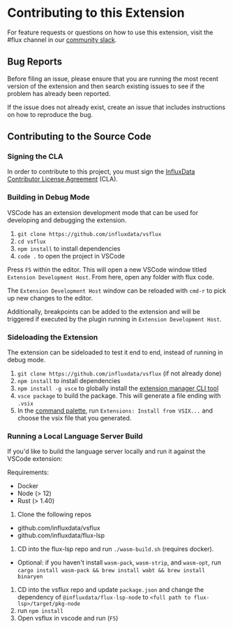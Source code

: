 # Contributing to this Extension

For feature requests or questions on how to use this extension, visit the #flux channel in our [community slack](https://www.influxdata.com/slack).

## Bug Reports

Before filing an issue, please ensure that you are running the most recent version of the extension and then search existing issues to see if the problem has already been reported.

If the issue does not already exist, create an issue that includes instructions on how to reproduce the bug.

## Contributing to the Source Code

### Signing the CLA
In order to contribute to this project, you must sign the
[InfluxData Contributor License Agreement](https://www.influxdata.com/legal/cla/) (CLA).

### Building in Debug Mode

VSCode has an extension development mode that can be used for developing and debugging the extension.

1. `git clone https://github.com/influxdata/vsflux`
1. `cd vsflux`
1. `npm install` to install dependencies
1. `code .` to open the project in VSCode

Press `F5` within the editor. This will open a new VSCode window titled `Extension Development Host`. From here, open any folder with flux code.

The `Extension Development Host` window can be reloaded with `cmd-r` to pick up new changes to the editor.

Additionally, breakpoints can be added to the extension and will be triggered if executed by the plugin running in `Extension Development Host`.

### Sideloading the Extension

The extension can be sideloaded to test it end to end, instead of running in debug mode.

1. `git clone https://github.com/influxdata/vsflux` (if not already done)
1. `npm install` to install dependencies
1. `npm install -g vsce` to globally install the [extension manager CLI tool](https://github.com/microsoft/vscode-vsce)
1. `vsce package` to build the package. This will generate a file ending with `.vsix`
1. In the [command palette](https://code.visualstudio.com/docs/getstarted/userinterface#_command-palette), run `Extensions: Install from VSIX...` and choose the vsix file that you generated.

### Running a Local Language Server Build

If you'd like to build the language server locally and run it against the VSCode extension:

Requirements:

* Docker
* Node (> 12)
* Rust (> 1.40)

1. Clone the following repos
  - github.com/influxdata/vsflux
  - github.com/influxdata/flux-lsp
1. CD into the flux-lsp repo and run `./wasm-build.sh` (requires docker).
  - Optional: if you haven't install `wasm-pack`, `wasm-strip`, and `wasm-opt`, run `cargo install wasm-pack && brew install wabt && brew install binaryen`
1. CD into the vsflux repo and update `package.json` and change the dependency of `@influxdata/flux-lsp-node` to `<full path to flux-lsp>/target/pkg-node`
1. run `npm install`
1. Open vsflux in vscode and run (`F5`)
